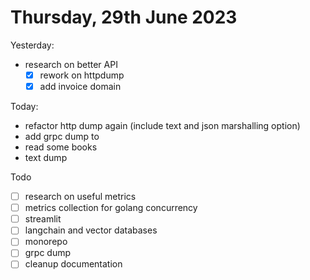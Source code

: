 # Thursday, 29th June 2023

Yesterday:
- research on better API
	- [x] rework on httpdump
	- [x] add invoice domain

Today:
- refactor http dump again (include text and json marshalling option)
- add grpc dump to
- read some books
- text dump


Todo
- [ ] research on useful metrics
- [ ] metrics collection for golang concurrency
- [ ] streamlit
- [ ] langchain and vector databases
- [ ] monorepo
- [ ] grpc dump
- [ ] cleanup documentation
